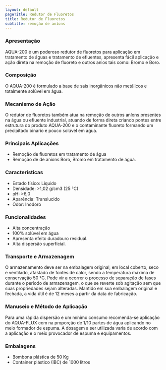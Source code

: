 ```yaml
---
layout: default
pageTitle: Redutor de Fluoretos
title: Redutor de Fluoretos
subtitle: remoção de aníons 
---
```


### Apresentação

AQUA-200 é um poderoso redutor de fluoretos para aplicação em tratamento de águas e tratamento de efluentes, apresenta fácil aplicação e ação direta na remoção de fluoreto e outros anios tais como: Bromo e Boro.

### Composição
O AQUA-200 é formulado a base de sais inorgânicos não metálicos e totalmente solúvel em água.


### Mecanismo de Ação

O redutor de fluoretos também atua na remoção de outros aníons presentes na água ou efluente industrial, atuando de forma direta criando pontes entre estrutura do produto AQUA-200 e o contaminante fluoreto formando um precipitado binario e pouco solúvel em agua.

### Principais Aplicações

- Remoção de fluoretos em tratamento de água
- Remoção de de aníons Boro, Bromo em tratamento de água.

### Características

- Estado físíco: Líquido
- Densidade: >1,02 g/cm3 (25 °C)
- pH: >6,0
- Aparência: Translucido 
- Odor: Inodoro

### Funcionalidades

- Alta concentração
- 100% solúvel em água
- Apresenta efeito duradouro residual.
- Alta dispersão superficial.

### Transporte e Armazenagem
O armazenamento deve ser na embalagem original, em local coberto, seco e ventilado, afastado    de fontes de calor, sendo a temperatura máxima de conservação 50 °C. 
Pode vir a ocorrer o processo de separação de fases durante o período de armazenagem, o que se reverte sob agitação sem que suas propriedades sejam alteradas. 
Mantido em sua embalagem original e fechada, a vida útil é de 12 meses a partir da data de  fabricação.

### Manuseio e Método de Aplicação
Para uma rápida dispersão e um mínimo consumo recomenda-se aplicação do AQUA-FLUX com  na proporção de 1/10 partes de água aplicando no meio formador de espuma. A dosagem a ser utilizada varia de acordo com a aplicação e o meio provocador de espuma e equipamentos.

### Embalagens

- Bombona plástica de 50 Kg
- Container plástico (IBC) de 1000 litros
